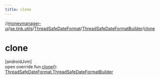 ```yaml
---
title: clone
---
```

//[moneymanager-ui](../../../../index.html)/[se.tink.utils](../../index.html)/[ThreadSafeDateFormat](../index.html)/[ThreadSafeDateFormatBuilder](index.html)/[clone](clone.html)



# clone



[androidJvm]\
open override fun [clone](clone.html)(): [ThreadSafeDateFormat.ThreadSafeDateFormatBuilder](index.html)




